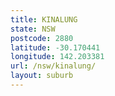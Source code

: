 ```yaml
---
title: KINALUNG
state: NSW
postcode: 2880
latitude: -30.170441
longitude: 142.203381
url: /nsw/kinalung/
layout: suburb
---
```

